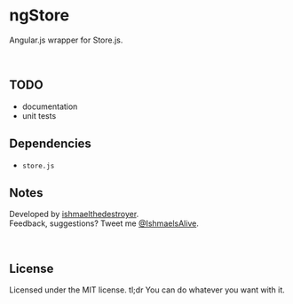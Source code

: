 # ngStore

Angular.js wrapper for Store.js.

<br />

## TODO

- documentation
- unit tests

## Dependencies

- `store.js`

## Notes
Developed by <a href='http://twitter.com/ishmaelsalive'>ishmaelthedestroyer</a>. <br />
Feedback, suggestions? Tweet me <a href='http://twitter.com/ishmaelsalive'>@IshmaelsAlive</a>. <br />

<br />

## License
Licensed under the MIT license. tl;dr You can do whatever you want with it.